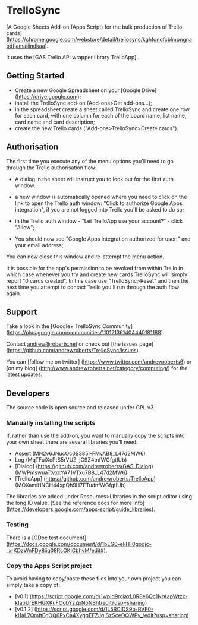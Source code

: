 # TrelloSync

[A Google Sheets Add-on (Apps Script) for the bulk production of Trello cards] (https://chrome.google.com/webstore/detail/trellosync/kghfonofcblmpngnabdfjamaiiindkaa).

It uses the [GAS Trello API wrapper library TrelloApp] .

## Getting Started

* Create a new Google Spreadsheet on your [Google Drive] (https://drive.google.com);
* install the TrelloSync add-on (Add-ons>Get add-ons...);
* in the spreadsheet create a sheet called TrelloSync and create one row for each card, with one column for each of the board name, list name, card name and card description;
* create the new Trello cards ("Add-ons>TrelloSync>Create cards").

## Authorisation

The first time you execute any of the menu options you'll need to go through the Trello authorisation flow:

* A dialog in the sheet will instruct you to look out for the first auth window, 

* a new window is automatically opened where you need to click on the link to open the Trello auth window: "Click to authorize Google Apps integration", if you are not logged into Trello you'll be asked to do so;

* in the Trello auth window - "Let TrelloApp use your account?" - click "Allow";

* You should now see "Google Apps integration authorized for user:" and your email address;

You can now close this window and re-attempt the menu action.

It is possible for the app's permission to be revoked from within Trello in which case whenever you try and create new cards TrelloSync will simply report "0 cards created". In this case use "TrelloSync>Reset" and then the next time you attempt to contact Trello you'll run through the auth flow again.

## Support 

Take a look in the [Google+ TrelloSync Community] (https://plus.google.com/communities/110171361404440181188).

Contact [andrew@roberts.net](mailto:andrew@roberts.net) or check out [the issues page] (https://github.com/andrewroberts/TrelloSync/issues).

You can [follow me on twitter] (https://www.twitter.com/andrewroberts6) or [on my blog] (http://www.andrewroberts.net/category/computing/) for the latest updates.

## Developers

The source code is open source and released under GPL v3.

### Manually installing the scripts

If, rather than use the add-on, you want to manually copy the scripts into your own sheet there are several libraries you'll need:

* Assert (MN2v6JNucOc0S385I-FMvAB8_L47d2MW6)
* Log (MqTFuiXcPtS5rVUZ_jC9Z4tnfWGfgtIUb)
* [Dialog] (https://github.com/andrewroberts/GAS-Dialog) (MWPmswuaTtvxxYA71VTxu7B8_L47d2MW6)
* [TrelloApp] (https://github.com/andrewroberts/TrelloApp) (MOXamiHNCH44xpQh9H7FTudnfWGfgtIUb)

The libraries are added under Resources>LIbraries in the script editor using the long ID value. [See the reference docs for more info] (https://developers.google.com/apps-script/guide_libraries).

### Testing

There is a [GDoc test document] (https://docs.google.com/document/d/1bEG0-ekH-0godjc-_xrKDzWnFDy8iiq08RcOKlCbhvM/edit#).

### Copy the Apps Script project

To avoid having to copy/paste these files into your own project you can simply take a copy of:

* [v0.1] (https://script.google.com/d/1wpId9rciaxL0R8e6Qc1NrAapWtzx-kIabUrEKHGXKuFOobYzZpNoNShf/edit?usp=sharing)
* [v0.1.2] (https://script.google.com/d/1L5RCIDS9b-RVF0-kl1aL7QmftEgOQ6PxCa4XyggEFZJgISzSceOQWPv_/edit?usp=sharing)
